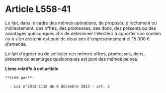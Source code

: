 # Article L558-41

Le fait, dans le cadre des mêmes opérations, de proposer, directement ou indirectement, des offres, des promesses, des dons,
des présents ou des avantages quelconques afin de déterminer l'électeur à apporter son soutien ou à s'en abstenir est puni de
deux ans d'emprisonnement et 15 000 € d'amende. 

Le fait d'agréer ou de solliciter ces mêmes offres, promesses, dons, présents ou avantages quelconques est puni des mêmes
peines.

**Liens relatifs à cet article**

	**Créé par**:

	  - Loi n°2013-1116 du 6 décembre 2013 - art. 2
